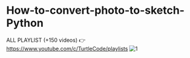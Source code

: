 # How-to-convert-photo-to-sketch-Python
ALL PLAYLIST (+150 videos) 👉 https://www.youtube.com/c/TurtleCode/playlists
![1](https://user-images.githubusercontent.com/85156399/173879713-18c88478-4e7c-478c-b086-4811a08771eb.png)
